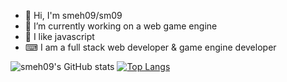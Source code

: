 - 👋 Hi, I'm smeh09/sm09
- 🔭 I’m currently working on a web game engine
- 🌱 I like javascript
- ⌨ I am a full stack web developer & game engine developer

![smeh09's GitHub stats](https://github-readme-stats.vercel.app/api?username=smeh09&show_icons=true&theme=dracula)
[![Top Langs](https://github-readme-stats.vercel.app/api/top-langs/?username=smeh09&layout=compact)](https://github.com/anuraghazra/github-readme-stats&theme=dracula)
